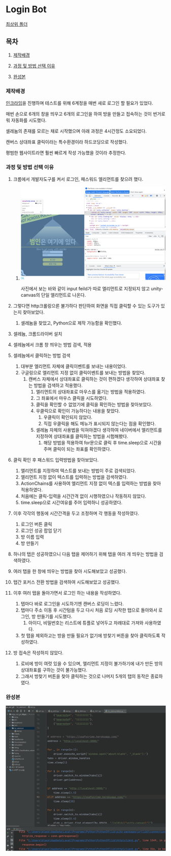 # Login Bot

[최상위 폴더](../../../README.md)

## 목차

1. [제작배경](#제작배경)

2. [과정 및 방법 선택 이유](#과정-및-방법-선택-이유)

3. [완성본](#완성본)



### 제작배경

[인크라임](https://github.com/ohzeno/Incrime)을 진행하며 테스트를 위해 6계정을 매번 새로 로그인 할 필요가 있었다.

매번 손으로 6개의 창을 띄우고 6개의 로그인을 하여 방을 만들고 접속하는 것이 번거로워 자동화를 시도했다.

셀레늄의 존재를 모르는 채로 시작했으며 아래 과정은 4시간정도 소요되었다.

캔버스 상대좌표 클릭이라는 특수환경이라 하드코딩으로 작성했다.

평범한 웹사이트라면 훨씬 빠르게 작성 가능했을 것이라 추정한다.





### 과정 및 방법 선택 이유

1. 크롬에서 개발자도구를 켜서 로그인, 패스워드 엘리먼트를 찾으려 했다.

   1. ![](login.png)

      사진에서 보는 바와 같이 input feild가 따로 엘리먼트로 지정되지 않고 unity-canvas의 단일 엘리먼트로 나온다.

2. 그렇다면 http크롤링으론 불가하다 판단하여 화면을 직접 클릭할 수 있는 도구가 있는지 찾아보았다.

   1. 셀레늄을 찾았고, Python으로 제작 가능함을 확인했다.

3. 셀레늄, 크롬드라이버 설치

4. 셀레늄에서 크롬 창 띄우는 방법 검색, 적용

5. 셀레늄에서 클릭하는 방법 검색

   1. 대부분 엘리먼트 자체에 클릭이벤트를 보내는 내용이었다.
   2. 구글링으로 엘리먼트 지정 없이 클릭이벤트를 보내는 방법을 찾았다.
      1. 캔버스 자체에서 상대좌표로 클릭하는 것이 편하겠다 생각하여 상대좌표 찾는 방법을 검색하고 적용했다.
         1. 엘리먼트의 상대좌표로 마우스를 옮기는 방법을 적용하였다.
         2. 그 좌표에서 마우스 클릭을 시도하였다.
         3. 클릭을 확인할 수 없었기에 클릭을 확인하는 방법을 찾아보았다.
         4. 우클릭으로 확인이 가능하다는 내용을 찾았다.
            1. 우클릭이 확인되지 않았다.
            2. 직접 우클릭을 해도 메뉴가 표시되지 않는다는 점을 확인했다.
         5. 셀레늄 자체의 사용법을 익혀야겠다 생각하여 네이버에서 엘리먼트를 지정하여 상대좌표를 클릭하는 방법을 시험해봤다.
            1. 해당 방법을 적용하여 for문으로 클릭 후 time.sleep으로 시간을 주며 클릭이 되는 좌표를 확인하였다.

6. 클릭 확인 후 패스워드 입력방법을 찾아보았다.

   1. 엘리먼트를 지정하여 텍스트를 보내는 방법이 주로 검색되었다.
   2. 엘리먼트 지정 없이 텍스트를 입력하는 방법을 검색하였다.
   3. ActionChains를 사용하여 엘리먼트 지정 없이 텍스를 입력하는 방법을 찾아 적용하였다.
   4. 처음에는 클릭-입력을 시간간격 없이 시행하였으나 작동하지 않았다.
   5. time.sleep으로 시간여유를 주어 입력하니 성공하였다.

7. 이후 각각의 행동에 시간간격을 두고 조정하며 각 행동을 작성하였다.

   1. 로그인 버튼 클릭
   2. 로그인 성공 팝업 닫기
   3. 방 이름 입력
   4. 방 만들기

8. 하나의 탭은 성공하였으니 다음 탭을 제어하기 위해 탭을 여러 개 띄우는 방법을 검색하였다.

9. 여러 탭을 한 창에 띄우는 방법을 찾아 시도해보았고 성공했다.

10. 탭간 포커스 전환 방법을 검색하여 시도해보았고 성공했다.

11. 이후 여러 탭을 돌아가면서 로그인 하는 내용을 작성하였다.

    1. 탭마다 바로 로그인을 시도하기엔 캔버스 로딩이 느렸다.
    2. 탭마다 주소 이동 후 시간텀을 두고 다시 처음 로딩 시작한 탭으로 돌아와서 로그인, 방 만들기를 시도했다.
       1. 아이디, 비밀번호는 리스트에 튜플로 넣어두고 차례대로 가져와 사용하였다.
    3. 첫 탭을 제외하고는 방을 만들 필요가 없기에 방찾기 버튼을 찾아 클릭하도록 작성하였다.

12. 방 접속은 작성하지 않았다.

    1. 로비에 방이 여럿 있을 수 있으며, 엘리먼트 지정이 불가하기에 내가 만든 방의 상대좌표를 구하는 것이 불가능했다.
    2. 그래서 방찾기 버튼을 찾아 클릭하는 것으로 나머지 5개의 탭의 동작은 종료하였다.





### 완성본

![](LoginBot.gif)

